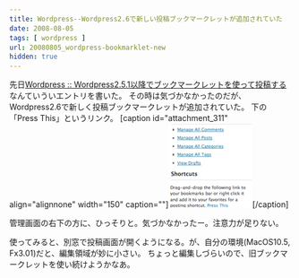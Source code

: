 ```yaml
---
title: Wordpress--Wordpress2.6で新しい投稿ブックマークレットが追加されていた
date: 2008-08-05
tags: [ wordpress ]
url: 20080805_wordpress-bookmarklet-new
hidden: true
---
```

先日<a href="/20080802_wordpress_bookmarklet/">Wordpress :: Wordpress2.5.1以降でブックマークレットを使って投稿する </a>なんていういエントリを書いた。
その時は気づかなかったのだが、Wordpress2.6で新しく投稿ブックマークレットが追加されていた。
下の「Press This」というリンク。
[caption id="attachment_311" align="alignnone" width="150" caption=""]<a href="/images/posts/e38394e382afe38381e383a3-2.png"><img src="/images/posts/e38394e382afe38381e383a3-2-150x150.png" alt="New bookmarklet wordpress2.6" title="bookmarklet-wordpress26" width="150" height="150" class="size-thumbnail wp-image-311" /></a>[/caption]

管理画面の右下の方に、ひっそりと。気づかなかったー。注意力が足りない。

使ってみると、別窓で投稿画面が開くようになる。が、自分の環境(MacOS10.5, Fx3.01)だと、編集領域が妙に小さい。
ちょっと編集しづらいので、旧ブックマークレットを使い続けようかなあ。
